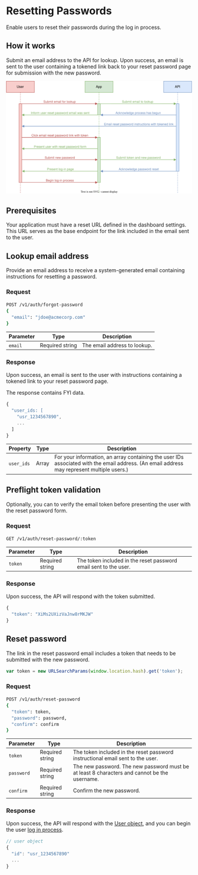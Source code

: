 
# Resetting Passwords

Enable users to reset their passwords during the log in process.



## How it works

Submit an email address to the API for lookup. Upon success, an email is sent to the user containing a tokened link back to your reset password page for submission with the new password.


![Images](images/diagrams/reset-password.svg)



## Prerequisites

Your application must have a reset URL defined in the dashboard settings. This URL serves as the base endpoint for the link included in the email sent to the user.


## Lookup email address

Provide an email address to receive a system-generated email containing instructions for resetting a password.

### Request

```sh
POST /v1/auth/forgot-password
{
  "email": "jdoe@acmecorp.com"
}
```

| Parameter | Type | Description |
| --- | --- | --- |
| `email` | Required string | The email address to lookup. |


### Response

Upon success, an email is sent to the user with instructions containing a tokened link to your reset password page.

The response contains FYI data.

```js
{
  "user_ids: [
    "usr_1234567890",
    ...
  ]
}
```



| Property | Type | Description |
| --- | --- | --- |
| `user_ids` | Array | For your information, an array containing the user IDs associated with the email address. (An email address may represent multiple users.) |


<!--@include: includes/error-response.md-->


## Preflight token validation

Optionally, you can to verify the email token before presenting the user with the reset password form.


### Request

```sh
GET /v1/auth/reset-password/:token
```

| Parameter | Type | Description |
| --- | --- | --- |
| `token` | Required string | The token included in the reset password email sent to the user. |


### Response

Upon success, the API will respond with the token submitted.

```js
{
  "token": "XiMs2UXizVaJnw8rMKJW"
}
```

<!--@include: includes/error-response.md-->


## Reset password

The link in the reset password email includes a token that needs to be submitted with the new password.

```js
var token = new URLSearchParams(window.location.hash).get('token');
```

### Request

```sh
POST /v1/auth/reset-password
{
  "token": token,
  "password": password,
  "confirm": confirm
}
```

| Parameter | Type | Description |
| --- | --- | --- |
| `token` | Required string | The token included in the reset password instructional email sent to the user. |
| `password` | Required string | The new password. The new password must be at least 8 characters and cannot be the username. |
| `confirm` | Required string | Confirm the new password. |



### Response

Upon success, the API will respond with the [User object](/user), and you can begin the user [log in process](/login).

```js
// user object
{
  "id": "usr_1234567890"
  ...
}
```

<!--@include: includes/error-response.md-->


